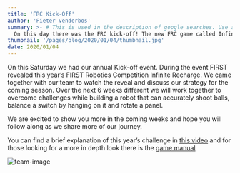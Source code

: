 ```yaml
---
title: 'FRC Kick-Off'
author: 'Pieter Venderbos'
summary: >- # This is used in the description of google searches. Use as many keywords as possible.
  On this day there was the FRC kick-off! The new FRC game called Infinite Recharge was revealed!
thumbnail: '/pages/blog/2020/01/04/thumbnail.jpg'
date: 2020/01/04
---
```


On this Saturday we had our annual Kick-off event. During the event FIRST revealed this year’s FIRST
Robotics Competition Infinite Recharge. We came together with our team to watch the reveal and
discuss our strategy for the coming season. Over the next 6 weeks different we will work together to
overcome challenges while building a robot that can accurately shoot balls, balance a switch by
hanging on it and rotate a panel.

We are excited to show you more in the coming weeks and hope you will follow along as we share
more of our journey.

You can find a brief explanation of this year’s challenge in [this video][game-video] and for those looking for a
more in depth look there is the [game manual][game-manual]

![team-image]

[team-image]: /pages/blog/2020/01/04/photo1.jpg
[game-manual]: https://firstfrc.blob.core.windows.net/frc2020/Manual/2020FRCGameSeasonManual.pdf
[game-video]: https://www.youtube.com/watch?v=gmiYWTmFRVE&amp=&feature=emb_title
